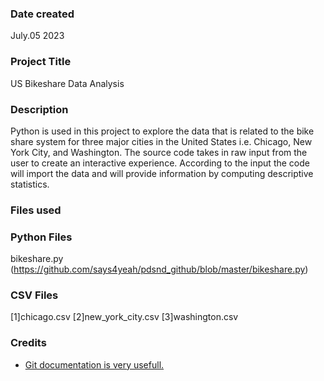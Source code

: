 

### Date created
July.05 2023

### Project Title
US Bikeshare Data Analysis

### Description
Python is used in this project to explore the data that is related to the bike share system for three major cities in the United States i.e. Chicago, New York City, and Washington. The source code takes in raw input from the user to create an interactive experience. According to the input the code will import the data and will provide information by computing descriptive statistics.

### Files used

### Python Files
bikeshare.py (https://github.com/says4yeah/pdsnd_github/blob/master/bikeshare.py) 

### CSV Files
[1]chicago.csv [2]new_york_city.csv [3]washington.csv

### Credits
* [Git documentation is very usefull.](https://git-scm.com/doc) 

